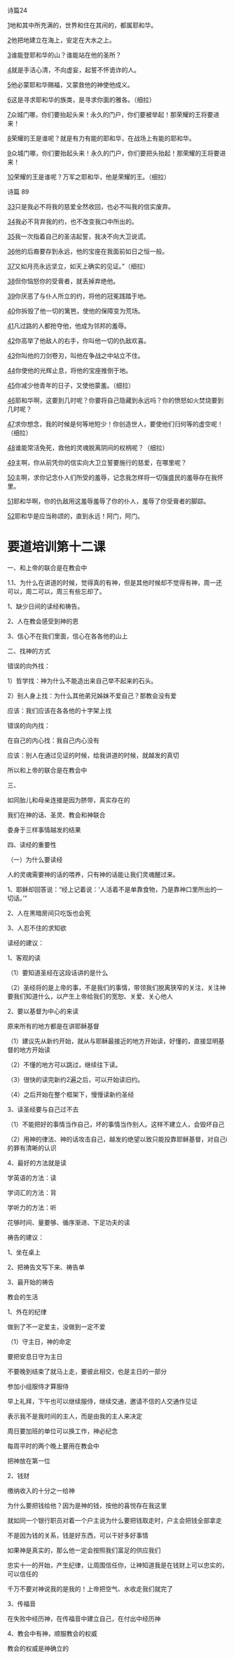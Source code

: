 诗篇24

[1](https://cnbible.com/psalms/24-1.htm)地和其中所充满的，世界和住在其间的，都属耶和华。

[2](https://cnbible.com/psalms/24-2.htm)他把地建立在海上，安定在大水之上。

[3](https://cnbible.com/psalms/24-3.htm)谁能登耶和华的山？谁能站在他的圣所？

[4](https://cnbible.com/psalms/24-4.htm)就是手洁心清，不向虚妄，起誓不怀诡诈的人。

[5](https://cnbible.com/psalms/24-5.htm)他必蒙耶和华赐福，又蒙救他的神使他成义。

[6](https://cnbible.com/psalms/24-6.htm)这是寻求耶和华的族类，是寻求你面的雅各。（细拉）

[7](https://cnbible.com/psalms/24-7.htm)众城门哪，你们要抬起头来！永久的门户，你们要被举起！那荣耀的王将要进来！

[8](https://cnbible.com/psalms/24-8.htm)荣耀的王是谁呢？就是有力有能的耶和华，在战场上有能的耶和华。

[9](https://cnbible.com/psalms/24-9.htm)众城门哪，你们要抬起头来！永久的门户，你们要把头抬起！那荣耀的王将要进来！

[10](https://cnbible.com/psalms/24-10.htm)荣耀的王是谁呢？万军之耶和华，他是荣耀的王。（细拉）

 

诗篇 89

[33](https://cnbible.com/psalms/89-33.htm)只是我必不将我的慈爱全然收回，也必不叫我的信实废弃。

[34](https://cnbible.com/psalms/89-34.htm)我必不背弃我的约，也不改变我口中所出的。

[35](https://cnbible.com/psalms/89-35.htm)我一次指着自己的圣洁起誓，我决不向大卫说谎。

[36](https://cnbible.com/psalms/89-36.htm)他的后裔要存到永远，他的宝座在我面前如日之恒一般。

[37](https://cnbible.com/psalms/89-37.htm)又如月亮永远坚立，如天上确实的见证。”（细拉）

[38](https://cnbible.com/psalms/89-38.htm)但你恼怒你的受膏者，就丢掉弃绝他。

[39](https://cnbible.com/psalms/89-39.htm)你厌恶了与仆人所立的约，将他的冠冕践踏于地。

[40](https://cnbible.com/psalms/89-40.htm)你拆毁了他一切的篱笆，使他的保障变为荒场。

[41](https://cnbible.com/psalms/89-41.htm)凡过路的人都抢夺他，他成为邻邦的羞辱。

[42](https://cnbible.com/psalms/89-42.htm)你高举了他敌人的右手，你叫他一切的仇敌欢喜。

[43](https://cnbible.com/psalms/89-43.htm)你叫他的刀剑卷刃，叫他在争战之中站立不住。

[44](https://cnbible.com/psalms/89-44.htm)你使他的光辉止息，将他的宝座推倒于地。

[45](https://cnbible.com/psalms/89-45.htm)你减少他青年的日子，又使他蒙羞。（细拉）

[46](https://cnbible.com/psalms/89-46.htm)耶和华啊，这要到几时呢？你要将自己隐藏到永远吗？你的愤怒如火焚烧要到几时呢？

[47](https://cnbible.com/psalms/89-47.htm)求你想念，我的时候是何等地短少！你创造世人，要使他们归何等的虚空呢！（细拉）

[48](https://cnbible.com/psalms/89-48.htm)谁能常活免死，救他的灵魂脱离阴间的权柄呢？（细拉）

[49](https://cnbible.com/psalms/89-49.htm)主啊，你从前凭你的信实向大卫立誓要施行的慈爱，在哪里呢？

[50](https://cnbible.com/psalms/89-50.htm)主啊，求你记念仆人们所受的羞辱，记念我怎样将一切强盛民的羞辱存在我怀里。

[51](https://cnbible.com/psalms/89-51.htm)耶和华啊，你的仇敌用这羞辱羞辱了你的仆人，羞辱了你受膏者的脚踪。

[52](https://cnbible.com/psalms/89-52.htm)耶和华是应当称颂的，直到永远！阿门，阿门。

 

# 要道培训第十二课

一、和上帝的联合是在教会中

1.1、为什么在讲道的时候，觉得真的有神，但是其他时候却不觉得有神，周一还可以，周二可以，周三有些忘却了。

1、缺少日间的读经和祷告。

2、人在教会感受到神的恩

3、信心不在我们里面，信心在各各他的山上

 

二、找神的方式

错误的向外找：

1）哲学找：神为什么不能造出来自己举不起来的石头。

2）别人身上找：为什么其他弟兄姊妹不爱自己？那教会没有爱

应该：我们应该在各各他的十字架上找

 

错误的向内找：

在自己的内心找：我自己内心没有

应该：别人在通过见证的时候，给我讲道的时候，就越发的真切

 

所以和上帝的联合是在教会中

 

三、

如同胎儿和母亲连接是因为脐带，真实存在的

我们在神的话、圣灵、教会和神联合

委身于三样事情越发的结果

 

四、读经的重要性

（一）为什么要读经

人的灵魂需要神的话的喂养，只有神的话能让我们灵魂醒过来。

1、耶稣却回答说：“经上记着说：‘人活着不是单靠食物，乃是靠神口里所出的一切话。’”

2、人在黑暗房间只吃饭也会死

3、人忍不住的求知欲

 

 

读经的建议：

1、客观的读

（1）要知道圣经在这段话讲的是什么

（2）圣经将的是上帝的事，不是我们的事情，带领我们脱离狭窄的关注，关注神要我们知道什么，以产生上帝给我们的宽恕、关爱、关心他人

2、要以基督为中心的来读

原来所有的地方都是在讲耶稣基督

（1）建议先从新约开始，就从与耶稣最接近的地方开始读，好懂的，直接显明基督的地方开始读

（2）不懂的地方可以跳过，继续往下读。

（3）很快的读完新约2遍之后，可以开始读旧约。

（4）之后开始在整个框架下，慢慢读新约圣经

3、读圣经要与自己过不去

（1）不能把好的事情当作自己，坏的事情当作别人。这样不建立人，会毁坏自己

（2）用神的律法、神的话攻击自己，越发的绝望以致只能投靠耶稣基督，对自己i的罪有清晰的认识

4、最好的方法就是读

学英语的方法：读

学词汇的方法：背

学听力的方法：听

花够时间、量要够、循序渐进、下足功夫的读

 

祷告的建议：

1、坐在桌上

2、把祷告文写下来、祷告单

3、最开始的祷告

 

教会的生活

1、外在的纪律

做到了不一定爱主，没做到一定不爱

（1）守主日，神的命定

要把安息日守为主日

不要晚到结束了就马上走，要彼此相交，也是主日的一部分

参加小组服侍才算服侍

早上礼拜，下午也可以继续服侍，继续交通，邀请不信的人交通作见证

表示我不是我时间的主人，而是由我的主人来决定

周日要加班的单位可以换工作，神必纪念

每周平时的两个晚上要用在教会中

把神放在第一位

 

2、钱财

缴纳收入的十分之一给神

为什么要把钱给他？因为是神的钱，按他的喜悦存在我这里

就如同一个银行职员对着一个户主说为什么要把钱取走时，户主会把钱全部拿走

不是因为钱的关系，钱是好东西，可以干好多好事情

如果神是真实的，那么他一定会按照我们富足的供应我们

忠实十一的开始，产生纪律，让周围信任你，让神知道我是在钱财上可以忠实的，可以信任的

千万不要对神说我的是我的！上帝把空气、水收走我们就完了

 

3、传福音

在失败中经历神，在传福音中建立自己，在付出中经历神

 

4、教会中有神，顺服教会的权威

教会的权威是神确立的